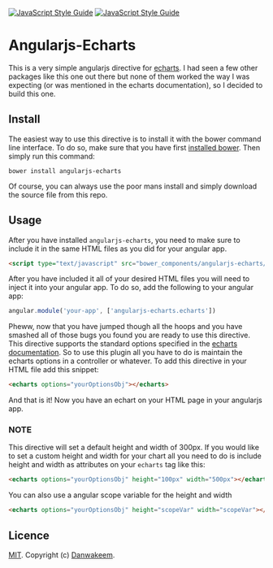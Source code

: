 [![JavaScript Style Guide](https://cdn.rawgit.com/feross/standard/master/badge.svg)](https://github.com/feross/standard)
[![JavaScript Style Guide](https://img.shields.io/badge/code%20style-standard-brightgreen.svg)](http://standardjs.com/)

# Angularjs-Echarts

This is a very simple angularjs directive for [echarts](https://ecomfe.github.io/echarts/index-en.html). I had seen a few other packages like this one out there but none of them worked the way I was expecting (or was mentioned in the echarts documentation), so I decided to build this one.

## Install

The easiest way to use this directive is to install it with the bower command line interface. To do so, make sure that you have first [installed bower](https://bower.io/). Then simply run this command:

```
bower install angularjs-echarts
```

Of course, you can always use the poor mans install and simply download the source file from this repo.

## Usage

After you have installed `angularjs-echarts`, you need to make sure to include it in the same HTML files as you did for your angular app.

```html
<script type="text/javascript" src="bower_components/angularjs-echarts/angularjs-echarts.js"></script>
```

After you have included it all of your desired HTML files you will need to inject it into your angular app. To do so, add the following to your angular app:

```javascript
angular.module('your-app', ['angularjs-echarts.echarts'])
```

Pheww, now that you have jumped though all the hoops and you have smashed all of those bugs you found you are ready to use this directive. This directive supports the standard options specified in the [echarts documentation](https://ecomfe.github.io/echarts/doc/doc-en.html). So to use this plugin all you have to do is maintain the echarts options in a controller or whatever. To add this directive in your HTML file add this snippet:

```html
<echarts options="yourOptionsObj"></echarts>
```

And that is it! Now you have an echart on your HTML page in your angularjs app.

### NOTE
This directive will set a default height and width of 300px. If you would like to set a custom height and width for your chart all you need to do is include height and width as attributes on your `echarts` tag like this:

```html
<echarts options="yourOptionsObj" height="100px" width="500px"></echarts>
```

You can also use a angular scope variable for the height and width
```html
<echarts options="yourOptionsObj" height="scopeVar" width="scopeVar"></echarts>
```

## Licence
[MIT](https://github.com/Danwakeem/angularjs-echarts/blob/master/LICENSE). Copyright (c) [Danwakeem](http://wakeemmedia.com/).
